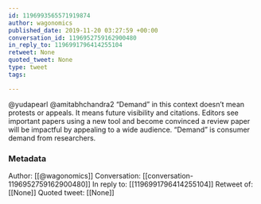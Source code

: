 ```yaml
---
id: 1196993565571919874
author: wagonomics
published_date: 2019-11-20 03:27:59 +00:00
conversation_id: 1196952759162900480
in_reply_to: 1196991796414255104
retweet: None
quoted_tweet: None
type: tweet
tags:

---
```


@yudapearl @amitabhchandra2 “Demand” in this context doesn’t mean protests or appeals. It means future visibility and citations. Editors see important papers using a new tool and become convinced a review paper will be impactful by appealing to a wide audience. “Demand” is consumer demand from researchers.

### Metadata

Author: [[@wagonomics]]
Conversation: [[conversation-1196952759162900480]]
In reply to: [[1196991796414255104]]
Retweet of: [[None]]
Quoted tweet: [[None]]
